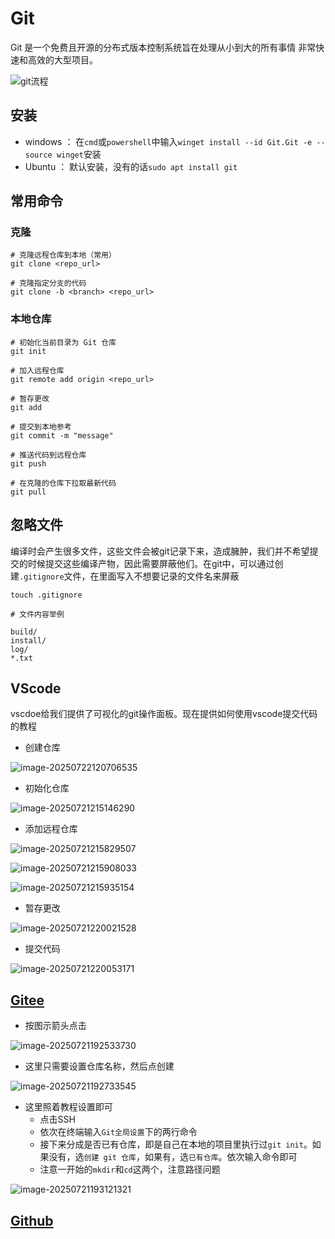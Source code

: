 # Git

Git 是一个免费且开源的分布式版本控制系统旨在处理从小到大的所有事情 非常快速和高效的大型项目。

![git流程](images/git.png)

## 安装

- windows ： 在`cmd`或`powershell`中输入`winget install --id Git.Git -e --source winget`安装
- Ubuntu ： 默认安装，没有的话`sudo apt install git`

## 常用命令

### 克隆

```terminal
# 克隆远程仓库到本地（常用）
git clone <repo_url>

# 克隆指定分支的代码
git clone -b <branch> <repo_url>

```

### 本地仓库

```terminal
# 初始化当前目录为 Git 仓库
git init

# 加入远程仓库
git remote add origin <repo_url>

# 暂存更改
git add 

# 提交到本地参考
git commit -m "message"

# 推送代码到远程仓库
git push

# 在克隆的仓库下拉取最新代码
git pull

```

## 忽略文件

编译时会产生很多文件，这些文件会被git记录下来，造成臃肿，我们并不希望提交的时候提交这些编译产物，因此需要屏蔽他们。在git中，可以通过创建`.gitignore`文件，在里面写入不想要记录的文件名来屏蔽

```terminal
touch .gitignore

# 文件内容举例

build/
install/
log/
*.txt

```



## VScode

vscdoe给我们提供了可视化的git操作面板。现在提供如何使用vscode提交代码的教程

- 创建仓库

![image-20250722120706535](images/image-20250722120706535.png)

- 初始化仓库

![image-20250721215146290](images/image-20250721215146290.png)



- 添加远程仓库

![image-20250721215829507](images/image-20250721215829507.png )

![image-20250721215908033](images/image-20250721215908033.png)

![image-20250721215935154](images/image-20250721215935154.png)

- 暂存更改

![image-20250721220021528](images/image-20250721220021528.png)

- 提交代码

![image-20250721220053171](images/image-20250721220053171.png)

## [Gitee](https://gitee.com/)

- 按图示箭头点击

![image-20250721192533730](images/image-20250721192533730.png)

- 这里只需要设置仓库名称，然后点创建

![image-20250721192733545](images/image-20250721192733545.png)

- 这里照着教程设置即可
  - 点击SSH
  - 依次在终端输入`Git全局设置`下的两行命令
  - 接下来分成是否已有仓库，即是自己在本地的项目里执行过`git init`。如果没有，选`创建 git 仓库`，如果有，选`已有仓库`。依次输入命令即可
  - 注意一开始的`mkdir`和`cd`这两个，注意路径问题

![image-20250721193121321](images/image-20250721193121321.png)



## [Github](https://github.com/)